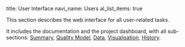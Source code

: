 title: User Interface
navi_name: Users
al_list_items: true

This section describes the web interface for all user-related tasks.

It includes the documentation and the project dashboard, with all sub-sections: [Summary](/Documentation/Users/Dashboard.html), [Quality Model](/Documentation/Users/QualityModel.html), [Data](/Documentation/Users/Data.html), [Visualisation](/Documentation/Users/Visualisation.html), [History](/Documentation/Users/History.html).

<br />
<br />
<br />
<br />
<br /><br /><br /><br />
